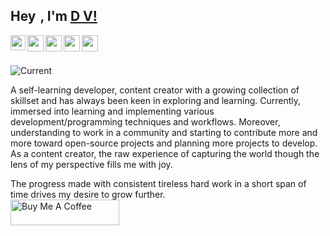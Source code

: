 ## Hey <img src="https://github.com/TheDudeThatCode/TheDudeThatCode/blob/master/Assets/Hi.gif" width="2px">, I'm [D V!](https://bio.link/voyd/) 

<a href="https://www.linkedin.com/in/darhkvoyd/">
  <img align="left" width="24px" src="https://cdn-icons-png.flaticon.com/512/174/174857.png"  />
</a>
<a href="https://twitter.com/darhkvoyd">
  <img align="left" width="26px" src="https://logodownload.org/wp-content/uploads/2014/09/twitter-logo-6.png" />
</a>
<a href="mailto:business.darhkvoyd@gmail.com">
  <img align="left" width="26px" src="https://cdn-icons-png.flaticon.com/512/281/281769.png" />
</a>
<a href="https://www.youtube.com/channel/UClREirxLVsfIT1IbqsFF-uw">
  <img align="left" width="26px" src="https://i.pinimg.com/originals/46/02/cb/4602cbc18967da9c1eba7452905cd99b.png" />
</a>
<a href="https://www.instagram.com/darhkvoyd/">
  <img align="left" width="26px" src="https://upload.wikimedia.org/wikipedia/commons/thumb/a/a5/Instagram_icon.png/1024px-Instagram_icon.png" />
</a>

<br />
<br />

![Current](https://user-images.githubusercontent.com/77478658/151652956-17981c6e-1b64-48ba-b34d-53ded39a4a0a.png)

A self-learning developer, content creator with a growing collection of skillset and has always been keen in exploring and learning.
Currently, immersed into learning and implementing various development/programming techniques and workflows. Moreover, understanding to work in a community and starting to contribute more and more toward open-source projects and planning more projects to develop.
As a content creator, the raw experience of capturing the world though the lens of my perspective fills me with joy.  

The progress made with consistent tireless hard work in a short span of time drives my desire to grow further.  
<a href="https://www.buymeacoffee.com/darhkvoyd" target="_blank"><img src="https://cdn.buymeacoffee.com/buttons/default-orange.png" alt="Buy Me A Coffee" height="41" width="174"></a>



